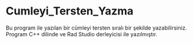 # Cumleyi_Tersten_Yazma
 Bu program ile yazılan bir cümleyi tersten sıralı bir şekilde yazabilirsiniz. Program C++ dilinde ve Rad Studio derleyicisi ile yazılmıştır.
